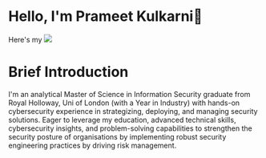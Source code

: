 # Hello, I'm Prameet Kulkarni👋
Here's my  <a href="https://linkedin.com/in/prameetkulkarni/"><img src="https://img.shields.io/badge/-LinkedIn-0072b1?&style=for-the-badge&logo=linkedin&logoColor=white" /></a>

# Brief Introduction
I'm an analytical Master of Science in Information Security graduate from Royal Holloway, Uni of London (with a Year in Industry) with hands-on cybersecurity experience in strategizing, deploying, and managing security solutions. Eager to leverage my education, advanced technical skills, cybersecurity insights, and problem-solving capabilities to strengthen the security posture of organisations by implementing robust security engineering practices by driving risk management.
